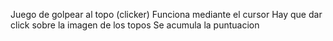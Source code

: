 Juego de golpear al topo (clicker)
Funciona mediante el cursor
Hay que dar click sobre la imagen de los topos
Se acumula la puntuacion
